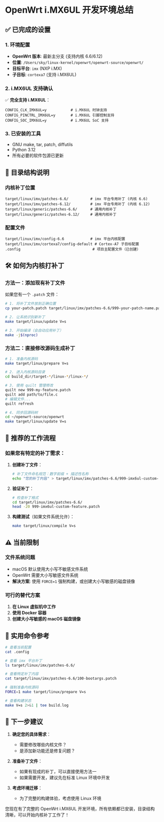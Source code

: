 # OpenWrt i.MX6UL 开发环境总结

## ✅ 已完成的设置

### 1. 环境配置
- **OpenWrt 版本**: 最新主分支 (支持内核 6.6/6.12)
- **位置**: `/Users/sky/linux-kernel/openwrt/openwrt-source/openwrt/`
- **目标平台**: `imx` (NXP i.MX)
- **子目标**: `cortexa7` (支持 i.MX6UL)

### 2. i.MX6UL 支持确认
✅ **完全支持 i.MX6UL**：
```
CONFIG_CLK_IMX6UL=y           # i.MX6UL 时钟支持
CONFIG_PINCTRL_IMX6UL=y       # i.MX6UL 引脚控制支持  
CONFIG_SOC_IMX6UL=y           # i.MX6UL SoC 支持
```

### 3. 已安装的工具
- GNU make, tar, patch, diffutils
- Python 3.12
- 所有必要的软件包源已更新

## 📁 目录结构说明

### 内核补丁位置
```
target/linux/imx/patches-6.6/          # imx 平台专用补丁 (内核 6.6)
target/linux/imx/patches-6.12/         # imx 平台专用补丁 (内核 6.12)
target/linux/generic/patches-6.6/      # 通用内核补丁
target/linux/generic/patches-6.12/     # 通用内核补丁
```

### 配置文件
```
target/linux/imx/config-6.6            # imx 平台内核配置
target/linux/imx/cortexa7/config-default # Cortex-A7 子目标配置
.config                                 # 项目主配置文件（已创建）
```

## 🛠️ 如何为内核打补丁

### 方法一：添加现有补丁文件
如果您有一个 `.patch` 文件：

```bash
# 1. 将补丁文件放到正确位置
cp your-patch.patch target/linux/imx/patches-6.6/999-your-patch-name.patch

# 2. 让系统识别新补丁
make target/linux/update V=s

# 3. 开始编译（会自动应用补丁）
make -j$(nproc)
```

### 方法二：直接修改源码生成补丁
```bash
# 1. 准备内核源码
make target/linux/prepare V=s

# 2. 进入内核源码目录
cd build_dir/target-*/linux-*/linux-*/

# 3. 使用 quilt 管理修改
quilt new 999-my-feature.patch
quilt add path/to/file.c
# 编辑文件...
quilt refresh

# 4. 同步回源码树
cd ~/openwrt-source/openwrt
make target/linux/update V=s
```

## 🎯 推荐的工作流程

### 如果您有特定的补丁需求：

1. **创建补丁文件**：
   ```bash
   # 补丁文件命名规范：数字前缀 + 描述性名称
   echo "您的补丁内容" > target/linux/imx/patches-6.6/999-imx6ul-custom-feature.patch
   ```

2. **验证补丁**：
   ```bash
   # 检查补丁格式
   cd target/linux/imx/patches-6.6/
   head -20 999-imx6ul-custom-feature.patch
   ```

3. **构建测试**（如果文件系统允许）：
   ```bash
   make target/linux/compile V=s
   ```

## ⚠️ 当前限制

### 文件系统问题
- macOS 默认使用大小写不敏感文件系统
- OpenWrt 需要大小写敏感文件系统
- **解决方案**: 使用 `FORCE=1` 强制构建，或创建大小写敏感的磁盘镜像

### 可行的替代方案
1. **在 Linux 虚拟机中工作**
2. **使用 Docker 容器**
3. **创建大小写敏感的 macOS 磁盘镜像**

## 📝 实用命令参考

```bash
# 查看当前配置
cat .config

# 查看 imx 平台补丁
ls target/linux/imx/patches-6.6/

# 查看特定补丁内容
cat target/linux/imx/patches-6.6/100-bootargs.patch

# 强制准备内核源码
FORCE=1 make target/linux/prepare V=s

# 查看构建状态
make V=s 2>&1 | tee build.log
```

## 🎯 下一步建议

1. **确定您的具体需求**：
   - 需要修改哪些内核文件？
   - 是添加新功能还是修复问题？

2. **准备补丁文件**：
   - 如果有现成的补丁，可以直接使用方法一
   - 如果需要开发，建议先在标准 Linux 环境中开发

3. **考虑环境迁移**：
   - 为了完整的构建体验，考虑使用 Linux 环境

您现在有了完整的 OpenWrt i.MX6UL 开发环境，所有依赖都已安装，目录结构清晰，可以开始内核补丁工作了！